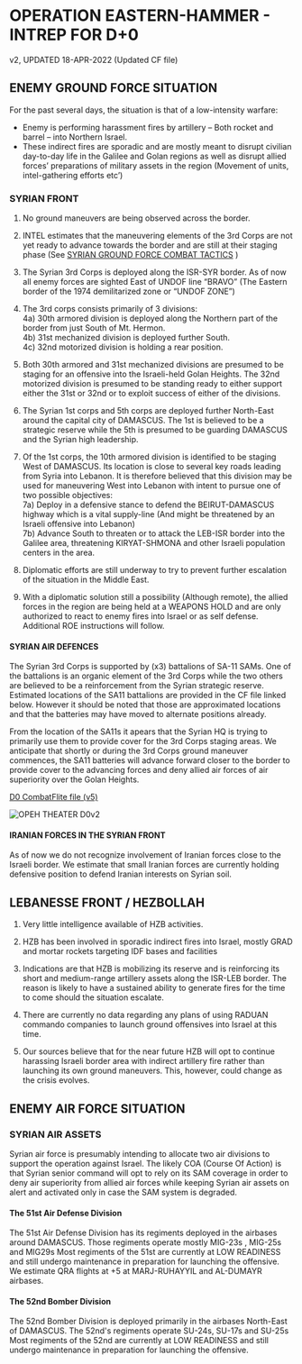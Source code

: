 # OPERATION EASTERN-HAMMER - INTREP FOR D+0
v2, UPDATED 18-APR-2022 (Updated CF file)

## ENEMY GROUND FORCE SITUATION

For the past several days, the situation is that of a low-intensity warfare:

* Enemy is performing harassment fires by artillery – Both rocket and barrel – into Northern Israel.<br>
* These indirect fires are sporadic and are mostly meant to disrupt civilian day-to-day life in the Galilee and Golan regions as well as disrupt allied forces’ preparations of military assets in the region (Movement of units, intel-gathering efforts etc’)


### SYRIAN FRONT

1) No ground maneuvers are being observed across the border.<br>

2) INTEL estimates that the maneuvering elements of the 3rd Corps are not yet ready to advance towards the border and are still at their staging phase (See [SYRIAN GROUND FORCE COMBAT TACTICS](https://cloud.132virtualwing.org/s/nMrojaiiqQBafN3) )<br>

3) The Syrian 3rd Corps is deployed along the ISR-SYR border. As of now all enemy forces are sighted East of UNDOF line “BRAVO” (The Eastern border of the 1974 demilitarized zone or “UNDOF ZONE”)<br>

4) The 3rd corps consists primarily of 3 divisions:<br>
4a) 30th armored division is deployed along the Northern part of the border from just South of Mt. Hermon.<br>
4b) 31st mechanized division is deployed further South.<br>
4c) 32nd motorized division is holding a rear position.<br>

5) Both 30th armored and 31st mechanized divisions are presumed to be staging for an offensive into the Israeli-held Golan Heights. The 32nd motorized division is presumed to be standing ready to either support either the 31st or 32nd or to exploit success of either of the divisions.<br>

6) The Syrian 1st corps and 5th corps are deployed further North-East around the capital city of DAMASCUS. The 1st is believed to be a strategic reserve while the 5th is presumed to be guarding DAMASCUS and the Syrian high leadership.<br>

7) Of the 1st corps, the 10th armored division is identified to be staging West of DAMASCUS. Its location is close to several key roads leading from Syria into Lebanon. It is therefore believed that this division may be used for maneuvering West into Lebanon with intent to pursue one of two possible objectives:<br>
7a) Deploy in a defensive stance to defend the BEIRUT-DAMASCUS highway which is a vital supply-line (And might be threatened by an Israeli offensive into Lebanon)<br>
7b) Advance South to threaten or to attack the LEB-ISR border into the Galilee area, threatening KIRYAT-SHMONA and other Israeli population centers in the area.<br>

8) Diplomatic efforts are still underway to try to prevent further escalation of the situation in the Middle East.<br>

9) With a diplomatic solution still a possibility (Although remote), the allied forces in the region are being held at a WEAPONS HOLD and are only authorized to react to enemy fires into Israel or as self defense. Additional ROE instructions will follow.

#### SYRIAN AIR DEFENCES
The Syrian 3rd Corps is supported by (x3) battalions of SA-11 SAMs. One of the battalions is an organic element of the 3rd Corps while the two others are believed to be a reinforcement from the Syrian strategic reserve. Estimated locations of the SA11 battalions are provided in the CF file linked below. However it should be noted that those are approximated locations and that the batteries may have moved to alternate positions already.

From the location of the SA11s it apears that the Syrian HQ is trying to primarily use them to provide cover for the 3rd Corps staging areas. We anticipate that shortly or during the 3rd Corps ground maneuver commences, the SA11 batteries will advance forward closer to the border to provide cover to the advancing forces and deny allied air forces of air superiority over the Golan Heights.

[D0 CombatFlite file (v5)](https://cloud.132virtualwing.org/s/dqn7ztNQGWAjTiE)

![OPEH THEATER D0v2](https://user-images.githubusercontent.com/42184209/160253013-5a289473-c2d7-4f1c-9947-867e3c2f8bb2.png)


#### IRANIAN FORCES IN THE SYRIAN FRONT
As of now we do not recognize involvement of Iranian forces close to the Israeli border. We estimate that small Iranian forces are currently holding defensive position to defend Iranian interests on Syrian soil.

## LEBANESSE FRONT / HEZBOLLAH
1. Very little intelligence available of HZB activities.

2. HZB has been involved in sporadic indirect fires into Israel, mostly GRAD and mortar rockets targeting IDF bases and facilities

3. Indications are that HZB is mobilizing its reserve and is reinforcing its short and medium-range artillery assets along the ISR-LEB border. The reason is likely to have a sustained ability to generate fires for the time to come should the situation escalate.

4. There are currently no data regarding any plans of using RADUAN commando companies to launch ground offensives into Israel at this time.

5. Our sources believe that for the near future HZB will opt to continue harassing Israeli border area with indirect artillery fire rather than launching its own ground maneuvers. This, however, could change as the crisis evolves.

## ENEMY AIR FORCE SITUATION
### SYRIAN AIR ASSETS

Syrian air force is presumably intending to allocate two air divisions to support the operation against Israel.
The likely COA (Course Of Action) is that Syrian senior command will opt to rely on its SAM coverage in order to deny air superiority from allied air forces while keeping Syrian air assets on alert and activated only in case the SAM system is degraded.

#### The 51st Air Defense Division

The 51st Air Defense Division has its regiments deployed in the airbases around DAMASCUS. Those regiments operate mostly MIG-23s , MIG-25s and MIG29s
Most regiments of the 51st are currently at LOW READINESS and still undergo maintenance in preparation for launching the offensive.
We estimate QRA flights at +5 at MARJ-RUHAYYIL and AL-DUMAYR airbases.

#### The 52nd Bomber Division

The 52nd Bomber Division is deployed primarily in the airbases North-East of DAMASCUS. The 52nd's regiments operate SU-24s, SU-17s and SU-25s
Most regiments of the 52nd are currently at LOW READINESS and still undergo maintenance in preparation for launching the offensive.


